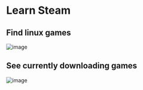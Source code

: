 # Learn Steam

## Find linux games

![image](https://github.com/sahilrajput03/sahilrajput03/assets/31458531/938adfb4-36ca-4429-a6eb-06b124b73553)

## See currently downloading games

![image](https://github.com/sahilrajput03/sahilrajput03/assets/31458531/23f528f8-a253-46b5-b7f2-d9ac5902e87c)
